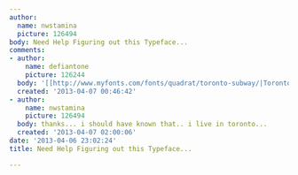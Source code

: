 ```yaml
---
author:
  name: nwstamina
  picture: 126494
body: Need Help Figuring out this Typeface...
comments:
- author:
    name: defiantone
    picture: 126244
  body: '[[http://www.myfonts.com/fonts/quadrat/toronto-subway/|Toronto Subway]]'
  created: '2013-04-07 00:46:42'
- author:
    name: nwstamina
    picture: 126494
  body: thanks... i should have known that.. i live in toronto...
  created: '2013-04-07 02:00:06'
date: '2013-04-06 23:02:24'
title: Need Help Figuring out this Typeface...

---
```

